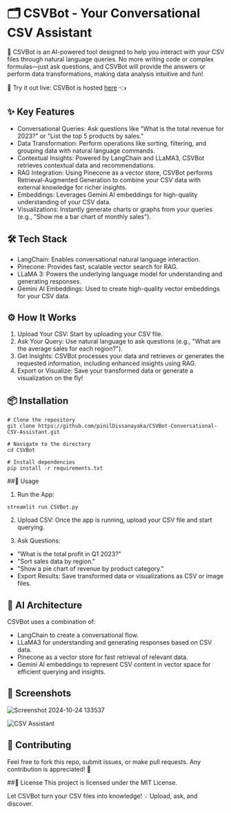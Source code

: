 # 🗂️ CSVBot - Your Conversational CSV Assistant

🚀 CSVBot is an AI-powered tool designed to help you interact with your CSV files through natural language queries. No more writing code or complex formulas—just ask questions, and CSVBot will provide the answers or perform data transformations, making data analysis intuitive and fun!

🔗 Try it out live: CSVBot is hosted [here](https://csvbot-conversational-csv-assistant-wqmbaqrcshdhnbcotm9dt5.streamlit.app/) 👈

## ✨ Key Features
- Conversational Queries: Ask questions like "What is the total revenue for 2023?" or "List the top 5 products by sales."
- Data Transformation: Perform operations like sorting, filtering, and grouping data with natural language commands.
- Contextual Insights: Powered by LangChain and LLaMA3, CSVBot retrieves contextual data and recommendations.
- RAG Integration: Using Pinecone as a vector store, CSVBot performs Retrieval-Augmented Generation to combine your CSV data with external knowledge for richer insights.
- Embeddings: Leverages Gemini AI embeddings for high-quality understanding of your CSV data.
- Visualizations: Instantly generate charts or graphs from your queries (e.g., "Show me a bar chart of monthly sales").
  
## 🛠️ Tech Stack
- LangChain: Enables conversational natural language interaction.
- Pinecone: Provides fast, scalable vector search for RAG.
- LLaMA 3: Powers the underlying language model for understanding and generating responses.
- Gemini AI Embeddings: Used to create high-quality vector embeddings for your CSV data.

## ⚙️ How It Works
1. Upload Your CSV: Start by uploading your CSV file.
2. Ask Your Query: Use natural language to ask questions (e.g., "What are the average sales for each region?").
3. Get Insights: CSVBot processes your data and retrieves or generates the requested information, including enhanced insights using RAG.
4. Export or Visualize: Save your transformed data or generate a visualization on the fly!

## 📦 Installation

```
# Clone the repository
git clone https://github.com/pinilDissanayaka/CSVBot-Conversational-CSV-Assistant.git

# Navigate to the directory
cd CSVBot

# Install dependencies
pip install -r requirements.txt

```

##🚀 Usage

1. Run the App:
```
streamlit run CSVBot.py
```

2. Upload CSV: Once the app is running, upload your CSV file and start querying.

3. Ask Questions:

- "What is the total profit in Q1 2023?"
- "Sort sales data by region."
- "Show a pie chart of revenue by product category."
- Export Results: Save transformed data or visualizations as CSV or image files.

## 🤖 AI Architecture

CSVBot uses a combination of:

- LangChain to create a conversational flow.
- LLaMA3 for understanding and generating responses based on CSV data.
- Pinecone as a vector store for fast retrieval of relevant data.
- Gemini AI embeddings to represent CSV content in vector space for efficient querying and insights.
  
## 🎨 Screenshots
![Screenshot 2024-10-24 133537](https://github.com/user-attachments/assets/7f13aee2-f656-4c46-8a8c-248ab64b14c3)

![CSV Assistant](https://github.com/user-attachments/assets/fe636390-b17b-47d0-851b-9713b402d499)


## 🤝 Contributing
Feel free to fork this repo, submit issues, or make pull requests. Any contribution is appreciated! 🙌

##📄 License
This project is licensed under the MIT License.


Let CSVBot turn your CSV files into knowledge! 💡 Upload, ask, and discover.

